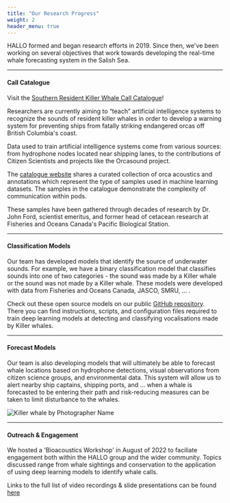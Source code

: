 ```yaml
---
title: "Our Research Progress"
weight: 2
header_menu: true
---
```


HALLO formed and began research efforts in 2019. Since then, we've been working on several objectives that work towards developing the real-time whale forecasting system in the Salish Sea.

---

#### Call Catalogue

Visit the [Southern Resident Killer Whale Call Catalogue](/call-library)!

Researchers are currently aiming to “teach” artificial intelligence systems to recognize the sounds of resident killer whales in order to develop a warning system for preventing ships from fatally striking endangered orcas off British Columbia's coast.

Data used to train artificial intelligence systems come from various sources: from hydrophone nodes located near shipping lanes, to the contributions of Citizen Scientists and projects like the Orcasound project.

The [catalogue website](/call-library) shares a curated collection of orca acoustics and annotations which represent the type of samples used in machine learning datasets. The samples in the catalogue demonstrate the complexity of communication within pods.

These samples have been gathered through decades of research by Dr. John Ford, scientist emeritus, and former head of cetacean research at Fisheries and Oceans Canada's Pacific Biological Station.

---

#### Classification Models 

Our team has developed models that identify the source of underwater sounds. For example, we have a binary classification model that classifies sounds into one of two categories - the sound was made by a Killer whale or the sound was not made by a Killer whale. These models were developed with data from Fisheries and Oceans Canada, JASCO, SMRU, ... . 
 
Check out these open source models on our public [GitHub repository](https://github.com/coastal-science/HALLO-models). There you can find instructions, scripts, and configuration files required to train deep learning models at detecting and classifying vocalisations made by Killer whales.

---

#### Forecast Models

Our team is also developing models that will ultimately be able to forecast whale locations based on hydrophone detections, visual observations from citizen science groups, and environmental data. This system will allow us to alert nearby ship captains, shipping ports, and ... when a whale is forecasted to be entering their path and risk-reducing measures can be taken to limit disturbance to the whales.

![Killer whale by Photographer Name](../images/credit&cropped_rainblow_whale.JPG)

---

#### Outreach & Engagement

We hosted a 'Bioacoustics Workshop' in August of 2022 to faciliate engagement both within the HALLO group and the wider community. Topics discussed range from whale sightings and conservation to the application of using deep learning models to identify whale calls.

Links to the full list of video recordings & slide presentations can be found [here](SFU-HALLO-Bioacoustics-workshop-2022.html)
